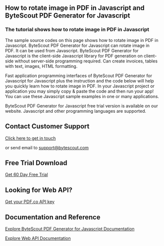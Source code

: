 ## How to rotate image in PDF in Javascript and ByteScout PDF Generator for Javascript

### The tutorial shows how to rotate image in PDF in Javascript

The sample source codes on this page shows how to rotate image in PDF in Javascript. ByteScout PDF Generator for Javascript can rotate image in PDF. It can be used from Javascript. ByteScout PDF Generator for Javascript is the client-side Javascript library for PDF generation on client-side without server-side programming required. Can create invoices, tables with text, images, HTML formatting.

Fast application programming interfaces of ByteScout PDF Generator for Javascript for Javascript plus the instruction and the code below will help you quickly learn how to rotate image in PDF. In your Javascript project or application you may simply copy & paste the code and then run your app! You can use these Javascript sample examples in one or many applications.

ByteScout PDF Generator for Javascript free trial version is available on our website. Javascript and other programming languages are supported.

## Contact Customer Support

[Click here to get in touch](https://bytescout.zendesk.com/hc/en-us/requests/new?subject=ByteScout%20PDF%20Generator%20for%20Javascript%20Question)

or send email to [support@bytescout.com](mailto:support@bytescout.com?subject=ByteScout%20PDF%20Generator%20for%20Javascript%20Question) 

## Free Trial Download

[Get 60 Day Free Trial](https://bytescout.com/download/web-installer?utm_source=github-readme)

## Looking for Web API? 

[Get your PDF.co API key](https://pdf.co/documentation/api?utm_source=github-readme)

## Documentation and Reference

[Explore ByteScout PDF Generator for Javascript Documentation](https://bytescout.com/documentation/index.html?utm_source=github-readme)

[Explore Web API Documentation](https://pdf.co/documentation/api?utm_source=github-readme)